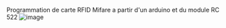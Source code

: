 Programmation de carte RFID Mifare a partir d'un arduino et du module RC 522
![image](https://github.com/jfs59/RFID-bloc-W-R/assets/34236389/123e0af6-1769-4449-9c7c-db2566009c6e)
